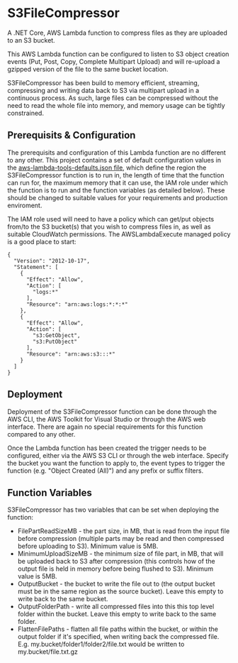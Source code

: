 # S3FileCompressor

A .NET Core, AWS Lambda function to compress files as they are uploaded to an S3 bucket.

This AWS Lambda function can be configured to listen to S3 object creation events (Put, Post, Copy, Complete Multipart Upload) and will re-upload a gzipped version of the file to the same bucket location.

S3FileCompressor has been build to memory efficient, streaming, compressing and writing data back to S3 via multipart upload in a continuous process. As such, large files can be compressed without the need to read the whole file into memory, and memory usage can be tightly constrained.

## Prerequisits & Configuration
The prerequisits and configuration of this Lambda function are no different to any other. This project contains a set of default configuration values in the 
[aws-lambda-tools-defaults.json file](S3FileCompressor/aws-lambda-tools-defaults.json), which define the region the S3FileCompressor function is to run in, the length of time that the function can run for, the maximum memory that it can use, the IAM role under which the function is to run and the function variables (as detailed below). These should be changed to suitable values for your requirements and production enviroment.

The IAM role used will need to have a policy which can get/put objects from/to the S3 bucket(s) that you wish to compress files in, as well as suitable CloudWatch permissions. The AWSLambdaExecute managed policy is a good place to start:

```
{
  "Version": "2012-10-17",
  "Statement": [
    {
      "Effect": "Allow",
      "Action": [
        "logs:*"
      ],
      "Resource": "arn:aws:logs:*:*:*"
    },
    {
      "Effect": "Allow",
      "Action": [
        "s3:GetObject",
        "s3:PutObject"
      ],
      "Resource": "arn:aws:s3:::*"
    }
  ]
}
```


## Deployment

Deployment of the S3FileCompressor function can be done through the AWS CLI, the AWS Toolkit for Visual Studio or through the AWS web interface. There are again no special requirements for this function compared to any other.

Once the Lambda function has been created the trigger needs to be configured, either via the AWS S3 CLI or through the web interface. Specify the bucket you want the function to apply to, the event types to trigger the function (e.g. "Object Created (All)") and any prefix or suffix filters.


## Function Variables

S3FileCompressor has two variables that can be set when deploying the function:
* FilePartReadSizeMB - the part size, in MB, that is read from the input file before compression (multiple parts may be read and then compressed before uploading to S3). Minimum value is 5MB.
* MinimumUploadSizeMB - the minimum size of file part, in MB, that will be uploaded back to S3 after compression (this controls how of the output file is held in memory before being flushed to S3). Minimum value is 5MB.
* OutputBucket - the bucket to write the file out to (the output bucket must be in the same region as the source bucket). Leave this empty to write back to the same bucket.
* OutputFolderPath - write all compressed files into this this top level folder within the bucket. Leave this empty to write back to the same folder.
* FlattenFilePaths - flatten all file paths within the bucket, or within the output folder if it's specified, when writing back the compressed file. E.g. my.bucket/folder1/folder2/file.txt would be written to my.bucket/file.txt.gz
